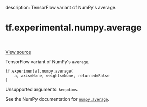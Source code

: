 description: TensorFlow variant of NumPy's average.

<div itemscope itemtype="http://developers.google.com/ReferenceObject">
<meta itemprop="name" content="tf.experimental.numpy.average" />
<meta itemprop="path" content="Stable" />
</div>

# tf.experimental.numpy.average

<!-- Insert buttons and diff -->

<table class="tfo-notebook-buttons tfo-api nocontent" align="left">

</table>

<a target="_blank" class="external" href="/code/stable/tensorflow/python/ops/numpy_ops/np_math_ops.py">View source</a>



TensorFlow variant of NumPy's `average`.


<pre class="devsite-click-to-copy prettyprint lang-py tfo-signature-link">
<code>tf.experimental.numpy.average(
    a, axis=None, weights=None, returned=False
)
</code></pre>



<!-- Placeholder for "Used in" -->

Unsupported arguments: `keepdims`.

See the NumPy documentation for [`numpy.average`](https://numpy.org/doc/stable/reference/generated/numpy.average.html).